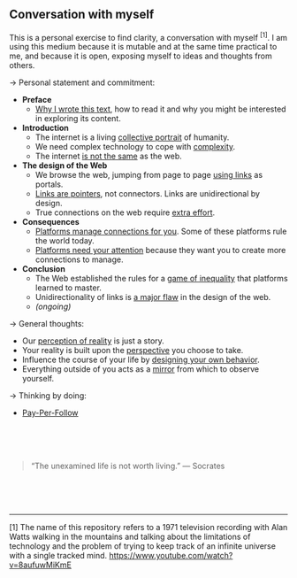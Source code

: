 ## Conversation with myself

This is a personal exercise to find clarity, a conversation with myself <sup>[1]</sup>. I am using this medium because it is mutable and at the same time practical to me, and because it is open, exposing myself to ideas and thoughts from others. 

→ Personal statement and commitment:
- **Preface**
    - [Why I wrote this text](preface-link.md), how to read it and why you might be interested in exploring its content.
- **Introduction**
    - The internet is a living [collective portrait](internet-collective-portrait.md) of humanity.
    - We need complex technology to cope with [complexity](complex-technology.md).
    - The internet [is not the same](differences-internet-web.md) as the web.
- **The design of the Web**
    - We browse the web, jumping from page to page [using links](browse-the-web-using-links.md) as portals.
    - [Links are pointers](links-are-pointers.md), not connectors. Links are unidirectional by design.
    - True connections on the web require [extra effort](true-connections-web.md).
- **Consequences**
    - [Platforms manage connections for you](platforms-manage-connections.md). Some of these platforms rule the world today.
    - [Platforms need your attention](platforms-need-attention.md) because they want you to create more connections to manage.
- **Conclusion**
    - The Web established the rules for a [game of inequality](game-of-inequality.md) that platforms learned to master.
    - Unidirectionality of links is [a major flaw](unidirectionality-of-links.md) in the design of the web.
    - *(ongoing)*

→ General thoughts:
- Our [perception of reality](perception-of-reality.md) is just a story.
- Your reality is built upon the [perspective](perspective.md) you choose to take.
- Influence the course of your life by [designing your own behavior](design-life.md).
- Everything outside of you acts as a [mirror](mirrors.md) from which to observe yourself.

→ Thinking by doing:
- [Pay-Per-Follow](pay-per-follow.md)

<br><br><br>

> “The unexamined life is not worth living.” — Socrates

<br><br><br>

---

[1] The name of this repository refers to a 1971 television recording with Alan Watts walking in the mountains and talking about the limitations of technology and the problem of trying to keep track of an infinite universe with a single tracked mind.
https://www.youtube.com/watch?v=8aufuwMiKmE